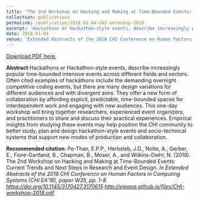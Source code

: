 ```yaml
---
title: "The 2nd Workshop on Hacking and Making at Time-Bounded Events: Current Trends and Next Steps in Research and Event Design"
collection: publications
permalink: /publication/2018-01-04-CHI-workshop-2018
excerpt: 'Hackathons or Hackathon-style events, describe increasingly popular time-bounded intensive events across different fields and sectors. Often cited examples of hackathons include the demanding overnight competitive coding events, but there are many design variations for different audiences and with divergent aims. They offer a new form of collaboration by affording explicit, predictable, time-bounded spaces for interdependent work and engaging with new audiences. This one-day workshop will bring together researchers, experienced event organizers, and practitioners to share and discuss their practical experiences. Empirical insights from studying these events may help position the CHI community to better study, plan and design hackathon-style events and socio-technical systems that support new modes of production and collaboration.'
date: 2018-01-04
venue: 'Extended Abstracts of the 2018 CHI Conference on Human Factors in Computing Systems (CHI 2018)'
---
```

<span style="color: red">[Download PDF here.](http://eipapa.github.io/files/CHI-workshop-2018.pdf)</span>

**Abstract**:Hackathons or Hackathon-style events, describe increasingly popular time-bounded intensive events across different fields and sectors. Often cited examples of hackathons include the demanding overnight competitive coding events, but there are many design variations for different audiences and with divergent aims. They offer a new form of collaboration by affording explicit, predictable, time-bounded spaces for interdependent work and engaging with new audiences. This one-day workshop will bring together researchers, experienced event organizers, and practitioners to share and discuss their practical experiences. Empirical insights from studying these events may help position the CHI community to better study, plan and design hackathon-style events and socio-technical systems that support new modes of production and collaboration.

**Recommended citation**: Pe-Than, E.P.P., Herbsleb, J.D., Nolte, A., Gerber, E., Fiore-Gartland, B., Chapman, B., Moser, A., and Wilkins-Diehr, N. (2018). The 2nd Workshop on Hacking and Making at Time-Bounded Events: Current Trends and Next Steps in Research and Event Design. <i>In Extended Abstracts of the 2018 CHI Conference on Human Factors in Computing Systems (CHI EA'18), <i>paper W35, pp. 1-8. https://doi.org/10.1145/3170427.3170615 http://eipapa.github.io/files/CHI-workshop-2018.pdf